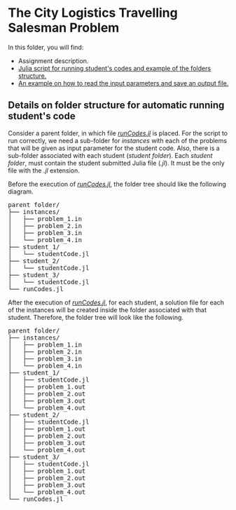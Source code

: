# The City Logistics Travelling Salesman Problem

In this folder, you will find:

- Assignment description.
- [Julia script for running student's codes and example of the folders structure.](src/runCodes.jl)
- [An example on how to read the input parameters and save an output file.](src/student_1/student_id.jl)


## Details on folder structure for automatic running student's code

Consider a parent folder, in which file [*runCodes.jl*](src/runCodes.jl) is placed. For the script to run correctly, we need a sub-folder for *instances* with each of the problems that will be given as input parameter for the student code. Also, there is a sub-folder associated with each student (*student folder*). Each *student folder*, must contain the student submitted Julia file (*.jl*).  It must be the only file with the *.jl* extension.

Before the execution of  [*runCodes.jl*](src/runCodes.jl), the folder tree should like the following diagram.

<pre>
parent folder/
├── instances/
│   ├── problem_1.in
│   ├── problem_2.in
│   ├── problem_3.in
│   └── problem_4.in
├── student_1/
│   └── studentCode.jl
├── student_2/
│   └── studentCode.jl
├── student_3/
│   └── studentCode.jl
└── runCodes.jl
</pre>

After the execution of  [*runCodes.jl*](src/runCodes.jl), for each student, a solution file for each of the instances will be created inside the folder associated with that student. Therefore, the folder tree will look like the following. 

<pre>
parent folder/
├── instances/
│   ├── problem_1.in
│   ├── problem_2.in
│   ├── problem_3.in
│   └── problem_4.in
├── student_1/
│   ├── studentCode.jl
│   ├── problem_1.out
│   ├── problem_2.out
│   ├── problem_3.out
│   └── problem_4.out
├── student_2/
│   ├── studentCode.jl
│   ├── problem_1.out
│   ├── problem_2.out
│   ├── problem_3.out
│   └── problem_4.out
├── student_3/
│   ├── studentCode.jl
│   ├── problem_1.out
│   ├── problem_2.out
│   ├── problem_3.out
│   └── problem_4.out
└── runCodes.jl
</pre>